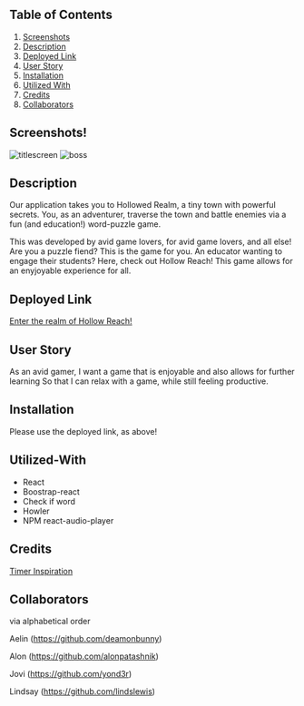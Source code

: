 ## Table of Contents 
 1. [Screenshots](#screenshots)
 2. [Description](#description)
 4. [Deployed Link](#deployed-link)
 5. [User Story](#user-story)
 6. [Installation](#installation)
 7. [Utilized With](#utilized-with)
 8. [Credits](#credits)
 9. [Collaborators](#collaborators)

## Screenshots!
![titlescreen](https://user-images.githubusercontent.com/106720762/189055440-ea3abecc-720c-4dc3-9e32-0033f9ffb80a.png)
![boss](https://user-images.githubusercontent.com/106720762/189057341-6bf1870f-3967-4a29-90ce-ba1ec54d40c5.png)

## Description 
Our application takes you to Hollowed Realm, a tiny town with powerful secrets. You, as an adventurer, traverse the town and battle enemies via a fun (and education!) word-puzzle game. 

This was developed by avid game lovers, for avid game lovers, and all else! Are you a puzzle fiend? This is the game for you. An educator wanting to engage their students? Here, check out Hollow Reach! This game allows for an enyjoyable experience for all. 

## Deployed Link
[Enter the realm of Hollow Reach!](https://funny-meerkat-dcfce3.netlify.app/)

## User Story
As an avid gamer,
I want a game that is enjoyable and also allows for further learning
So that I can relax with a game, while still feeling productive.

## Installation
Please use the deployed link, as above!

## Utilized-With
* React
* Boostrap-react
* Check if word
* Howler
* NPM react-audio-player

## Credits
[Timer Inspiration](https://codesandbox.io/s/vigorous-easley-rh33d?file=/src/index.js:1237-1328)

## Collaborators

via alphabetical order

Aelin
(https://github.com/deamonbunny)

Alon
(https://github.com/alonpatashnik)

Jovi
(https://github.com/yond3r)

Lindsay
(https://github.com/lindslewis)
